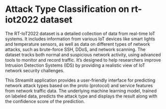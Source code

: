 # Attack Type Classification on rt-iot2022 dataset
The RT-IoT2022 dataset is a detailed collection of data from real-time IoT systems. It includes information from various IoT devices like smart lights and temperature sensors, as well as data on different types of network attacks, such as brute-force SSH, DDoS, and network scanning. The dataset tracks both normal and suspicious network activity, using advanced tools to monitor and record traffic. It’s designed to help researchers improve Intrusion Detection Systems (IDS) by providing a realistic view of IoT network security challenges.

This Streamlit application provides a user-friendly interface for predicting network attack types based on the proto (protocol) and service features from network traffic data. The underlying machine learning model, trained on labeled data, predicts the attack type and displays the result along with the confidence score of the prediction.
